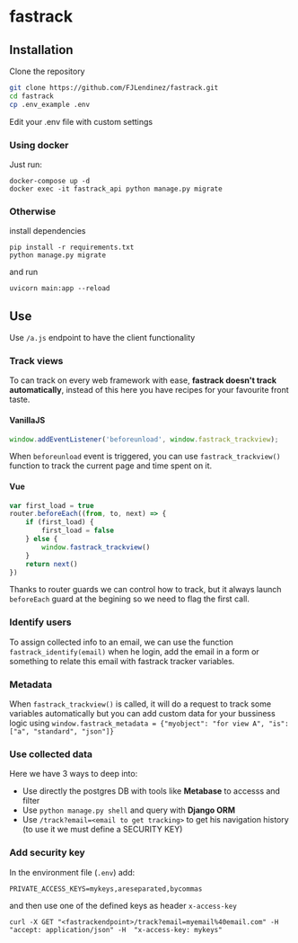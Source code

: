 # fastrack

## Installation

Clone the repository

``` Bash 
git clone https://github.com/FJLendinez/fastrack.git
cd fastrack
cp .env_example .env
```

Edit your .env file with custom settings


### Using docker

Just run:
```
docker-compose up -d
docker exec -it fastrack_api python manage.py migrate
```

### Otherwise
install dependencies

```
pip install -r requirements.txt
python manage.py migrate
```

and run

`uvicorn main:app --reload`

## Use

Use `/a.js` endpoint to have the client functionality

### Track views

To can track on every web framework with ease, **fastrack doesn't track automatically**, instead of this here you have recipes for your favourite front taste. 

#### VanillaJS

```js
window.addEventListener('beforeunload', window.fastrack_trackview);
```
When `beforeunload` event is triggered, you can use `fastrack_trackview()` function to track the current page and time spent on it.

#### Vue

```js
var first_load = true
router.beforeEach((from, to, next) => {
    if (first_load) {
        first_load = false
    } else {
        window.fastrack_trackview()
    }
    return next() 
})
```
Thanks to router guards we can control how to track, but it always launch `beforeEach` guard at the begining so we need to flag the first call.

### Identify users

To assign collected info to an email, we can use the function `fastrack_identify(email)` when he login, add the email in a form or something to relate this email with fastrack tracker variables.


### Metadata

When `fastrack_trackview()` is called, it will do a request to track some variables automatically but you can add custom data for your bussiness logic using `window.fastrack_metadata = {"myobject": "for view A", "is": ["a", "standard", "json"]}`

### Use collected data 

Here we have 3 ways to deep into:

*  Use directly the postgres DB with tools like **Metabase** to accesss and filter
*  Use `python manage.py shell` and query with **Django ORM**
*  Use `/track?email=<email to get tracking>` to get his navigation history (to use it we must define a SECURITY KEY)

### Add security key

In the environment file (`.env`) add:

```
PRIVATE_ACCESS_KEYS=mykeys,areseparated,bycommas
```

and then use one of the defined keys as header `x-access-key`

```
curl -X GET "<fastrackendpoint>/track?email=myemail%40email.com" -H  "accept: application/json" -H  "x-access-key: mykeys"
```
